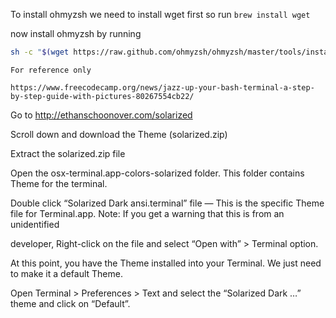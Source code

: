 To install ohmyzsh we need to install wget first so run `brew install wget`

now install ohmyzsh by running

```bash
sh -c "$(wget https://raw.github.com/ohmyzsh/ohmyzsh/master/tools/install.sh -O -)"
```

```text
For reference only

https://www.freecodecamp.org/news/jazz-up-your-bash-terminal-a-step-by-step-guide-with-pictures-80267554cb22/
```

Go to http://ethanschoonover.com/solarized

Scroll down and download the Theme (solarized.zip)

Extract the solarized.zip file

Open the osx-terminal.app-colors-solarized folder. This folder contains Theme for the terminal.

Double click “Solarized Dark ansi.terminal” file — This is the specific Theme file for Terminal.app. Note: If you get a warning that this is from an unidentified 

developer, Right-click on the file and select “Open with” > Terminal option.

At this point, you have the Theme installed into your Terminal. We just need to make it a default Theme.

Open Terminal > Preferences > Text and select the “Solarized Dark …” theme and click on “Default”.
